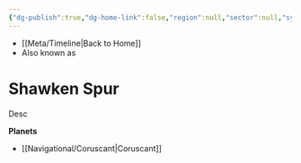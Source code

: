 ```yaml
---
{"dg-publish":true,"dg-home-link":false,"region":null,"sector":null,"system":null,"grid":null,"aliases":[],"tags":["map","hyperlane","unfinished"],"permalink":"/navigational/shawken-spur/","dgHomeLink":false,"dgPassFrontmatter":true}
---
```


- [[Meta/Timeline\|Back to Home]]
- Also known as 

# Shawken Spur
Desc

**Planets**
- [[Navigational/Coruscant\|Coruscant]]
